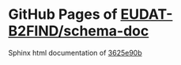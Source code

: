 GitHub Pages of [EUDAT-B2FIND/schema-doc](https://github.com/EUDAT-B2FIND/schema-doc.git)
===
Sphinx html documentation of [3625e90b](https://github.com/EUDAT-B2FIND/schema-doc/tree/3625e90ba489195ffabf229b1c8ce22cb28f30a8)
